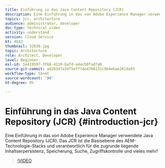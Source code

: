 ```yaml
---
title: Einführung in das Java Content Repository (JCR)
description: Eine Einführung in das von Adobe Experience Manager verwendete JCR (Java Content Repository). Das JCR ist die Basisebene des AEM-Technologie-Stacks und verantwortlich für die zugrunde liegende Inhaltserpersistenz, Speicherung, Suche, Zugriffskontrolle und vieles mehr!
topics: jcr, architecture
audience: administrator, developer
doc-type: technical video
activity: understand
version: Cloud Service
kt: 4643
thumbnail: 32030.jpg
topic: Architecture
role: Architect, Developer
level: Beginner
exl-id: 1e419597-3f60-4110-bafd-a4acb0fad7a0
source-git-commit: ad203d7a34f5eff7de4768131c9b4ebae261da93
workflow-type: tm+mt
source-wordcount: '90'
ht-degree: 0%

---
```


# Einführung in das Java Content Repository (JCR) {#introduction-jcr}

Eine Einführung in das von Adobe Experience Manager verwendete Java Content Repository (JCR). Das JCR ist die Basisebene des AEM-Technologie-Stacks und verantwortlich für die zugrunde liegende Inhaltserpersistenz, Speicherung, Suche, Zugriffskontrolle und vieles mehr!

>[!VIDEO](https://video.tv.adobe.com/v/32030/?quality=12&learn=on)
